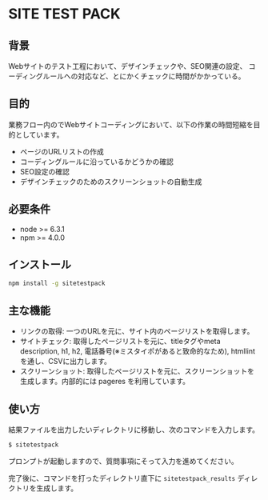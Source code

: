 # SITE TEST PACK


## 背景

Webサイトのテスト工程において、デザインチェックや、SEO関連の設定、
コーディングルールへの対応など、とにかくチェックに時間がかかっている。

## 目的

業務フロー内のでWebサイトコーディングにおいて、以下の作業の時間短縮を目的としています。

* ページのURLリストの作成
* コーディングルールに沿っているかどうかの確認
* SEO設定の確認
* デザインチェックのためのスクリーンショットの自動生成

## 必要条件

* node >= 6.3.1
* npm >= 4.0.0

## インストール

```bash
npm install -g sitetestpack
```

## 主な機能

* リンクの取得: 一つのURLを元に、サイト内のページリストを取得します。
* サイトチェック: 取得したページリストを元に、titleタグやmeta description, h1, h2, 電話番号(※ミスタイポがあると致命的なため), htmllint を通し、CSVに出力します。
* スクリーンショット: 取得したページリストを元に、スクリーンショットを生成します。内部的には pageres を利用しています。

## 使い方

結果ファイルを出力したいディレクトリに移動し、次のコマンドを入力します。

```bash
$ sitetestpack
```

プロンプトが起動しますので、質問事項にそって入力を進めてください。

完了後に、コマンドを打ったディレクトリ直下に ```sitetestpack_results``` ディレクトリを生成します。
